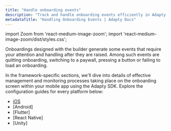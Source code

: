```yaml
---
title: "Handle onboarding events"
description: "Track and handle onboarding events efficiently in Adapty."
metadataTitle: "Handling Onboarding Events | Adapty Docs"
---
```


import Zoom from 'react-medium-image-zoom';
import 'react-medium-image-zoom/dist/styles.css';

Onboardings designed with the builder generate some events that require your attention and handling after they are raised. Among such events are quitting onboarding, switching to a paywall, pressing a button or failing to load an onboarding.

In the framework-specific sections, we'll dive into details of effective management and monitoring processes taking place on the onboarding screen within your mobile app using the Adapty SDK. Explore the configuration guides for every platform below:

- [iOS](ios-handling-onboarding-events.md)
- [Android]
- [Flutter]
- [React Native]
- [Unity]


